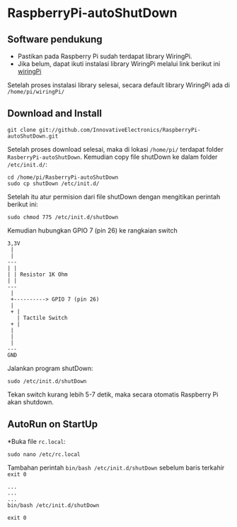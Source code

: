 RaspberryPi-autoShutDown
========================


Software pendukung
------------------
* Pastikan pada Raspberry Pi sudah terdapat library WiringPi.
* Jika belum, dapat ikuti instalasi library WiringPi melalui link berikut ini  
[wiringPi](http://wiringpi.com/download-and-install/)

Setelah proses instalasi library selesai, secara default library WiringPi ada di 
`/home/pi/wiringPi/`


Download and Install
--------------------
`git clone git://github.com/InnovativeElectronics/RaspberryPi-autoShutDown.git`

Setelah proses download selesai, maka di lokasi `/home/pi/` terdapat folder `RasberryPi-autoShutDown`.
Kemudian copy file shutDown ke dalam folder `/etc/init.d/`:

    cd /home/pi/RasberryPi-autoShutDown
    sudo cp shutDown /etc/init.d/

Setelah itu atur permision dari file shutDown dengan mengitikan perintah berikut ini:

    sudo chmod 775 /etc/init.d/shutDown
    
Kemudian hubungkan GPIO 7 (pin 26) ke rangkaian switch

    3,3V
     |
     |
    --- 
    | |
    | | Resistor 1K Ohm
    | |
    ---
     |
     +----------> GPIO 7 (pin 26)
     |
     + |
       | Tactile Switch
     + |
     |
     |
     |
    ---
    GND
    

Jalankan program shutDown:

    sudo /etc/init.d/shutDown
    
Tekan switch kurang lebih 5-7 detik, maka secara otomatis Raspberry Pi akan shutdown.


AutoRun on StartUp
------------------

*Buka file `rc.local`:

    sudo nano /etc/rc.local
    
Tambahan perintah `bin/bash /etc/init.d/shutDown` sebelum baris terkahir `exit 0`

    ...
    ...
    ...
    bin/bash /etc/init.d/shutDown
    
    exit 0
